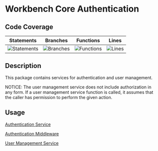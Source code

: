 # Workbench Core Authentication

## Code Coverage
| Statements                  | Branches                | Functions                 | Lines             |
| --------------------------- | ----------------------- | ------------------------- | ----------------- |
| ![Statements](https://img.shields.io/badge/statements-100%25-brightgreen.svg?style=flat) | ![Branches](https://img.shields.io/badge/branches-100%25-brightgreen.svg?style=flat) | ![Functions](https://img.shields.io/badge/functions-100%25-brightgreen.svg?style=flat) | ![Lines](https://img.shields.io/badge/lines-100%25-brightgreen.svg?style=flat) |

## Description
This package contains services for authentication and user management.

NOTICE: The user management service does not include authorization in any form. If a user management service function is called, it assumes that the caller has permission to perform the given action.

## Usage
[Authentication Service](./docs/authenticationService.md)

[Authentication Middleware](./docs/authenticationMiddleware.md)

[User Management Service](./docs/userManagementService.md)
